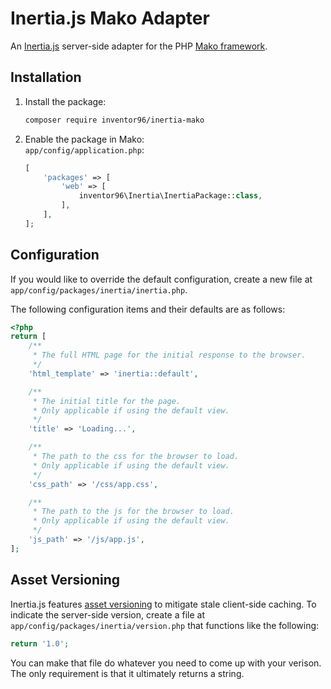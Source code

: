 # Inertia.js Mako Adapter
An [Inertia.js](https://inertiajs.com/) server-side adapter for the PHP [Mako framework](https://makoframework.com/).

## Installation
1. Install the package:
	```bash
	composer require inventor96/inertia-mako
	```

2. Enable the package in Mako:  
	`app/config/application.php`:
	```php
	[
		'packages' => [
			'web' => [
				inventor96\Inertia\InertiaPackage::class,
			],
		],
	];
	```

## Configuration
If you would like to override the default configuration, create a new file at `app/config/packages/inertia/inertia.php`.

The following configuration items and their defaults are as follows:
```php
<?php
return [
	/**
	 * The full HTML page for the initial response to the browser.
	 */
	'html_template' => 'inertia::default',

	/**
	 * The initial title for the page.
	 * Only applicable if using the default view.
	 */
	'title' => 'Loading...',

	/**
	 * The path to the css for the browser to load.
	 * Only applicable if using the default view.
	 */
	'css_path' => '/css/app.css',

	/**
	 * The path to the js for the browser to load.
	 * Only applicable if using the default view.
	 */
	'js_path' => '/js/app.js',
];
```

## Asset Versioning
Inertia.js features [asset versioning](https://inertiajs.com/the-protocol#asset-versioning) to mitigate stale client-side caching. To indicate the server-side version, create a file at `app/config/packages/inertia/version.php` that functions like the following:
```php
return '1.0';
```

You can make that file do whatever you need to come up with your verison. The only requirement is that it ultimately returns a string.